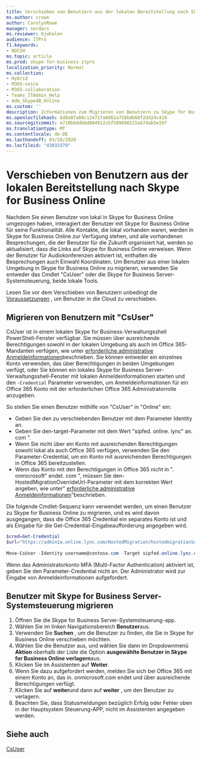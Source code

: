 ```yaml
---
title: Verschieben von Benutzern aus der lokalen Bereitstellung nach Skype for Business Online
ms.author: crowe
author: CarolynRowe
manager: serdars
ms.reviewer: bjwhalen
audience: ITPro
f1.keywords:
- NOCSH
ms.topic: article
ms.prod: skype-for-business-itpro
localization_priority: Normal
ms.collection:
- Hybrid
- M365-voice
- M365-collaboration
- Teams_ITAdmin_Help
- Adm_Skype4B_Online
ms.custom: ''
description: Informationen zum Migrieren von Benutzern zu Skype for Business Online.
ms.openlocfilehash: 6d8e8fa08c124717a0d61a758bdb60f2dd24c410
ms.sourcegitcommit: e710bb8dbbd084912cbf509896515a674ab5e19f
ms.translationtype: MT
ms.contentlocale: de-DE
ms.lasthandoff: 03/28/2020
ms.locfileid: "43033379"
---
```

# <a name="move-users-from-on-premises-to-skype-for-business-online"></a>Verschieben von Benutzern aus der lokalen Bereitstellung nach Skype for Business Online

Nachdem Sie einen Benutzer von lokal in Skype for Business Online umgezogen haben, interagiert der Benutzer mit Skype for Business Online für seine Funktionalität. Alle Kontakte, die lokal vorhanden waren, werden in Skype for Business Online zur Verfügung stehen, und alle vorhandenen Besprechungen, die der Benutzer für die Zukunft organisiert hat, werden so aktualisiert, dass die Links auf Skype for Business Online verweisen. Wenn der Benutzer für Audiokonferenzen aktiviert ist, enthalten die Besprechungen auch Einwahl Koordinaten.  Um Benutzer aus einer lokalen Umgebung in Skype for Business Online zu migrieren, verwenden Sie entweder das Cmdlet "CsUser" oder die Skype for Business Server-Systemsteuerung, beide lokale Tools. 

Lesen Sie vor dem Verschieben von Benutzern unbedingt die [Voraussetzungen](move-users-between-on-premises-and-cloud.md#prerequisites) , um Benutzer in die Cloud zu verschieben.
 
## <a name="move-users-with-move-csuser"></a>Migrieren von Benutzern mit "CsUser" 

CsUser ist in einem lokalen Skype for Business-Verwaltungsshell PowerShell-Fenster verfügbar. Sie müssen über ausreichende Berechtigungen sowohl in der lokalen Umgebung als auch im Office 365-Mandanten verfügen, wie unter [erforderliche administrative Anmeldeinformationen](move-users-between-on-premises-and-cloud.md#required-administrative-credentials)beschrieben. Sie können entweder ein einzelnes Konto verwenden, das über Berechtigungen in beiden Umgebungen verfügt, oder Sie können ein lokales Skype for Business Server-Verwaltungsshell-Fenster mit lokalen Anmeldeinformationen starten und den `-Credential` Parameter verwenden, um Anmeldeinformationen für ein Office 365 Konto mit der erforderlichen Office 365 Administratorrolle anzugeben.

So stellen Sie einen Benutzer mithilfe von "CsUser" in "Online" ein:

- Geben Sie den zu verschiebenden Benutzer mit dem Parameter Identity an.
- Geben Sie den-target-Parameter mit dem Wert "sipfed. online. lync" an. <span>com ".
- Wenn Sie nicht über ein Konto mit ausreichenden Berechtigungen sowohl lokal als auch Office 365 verfügen, verwenden Sie den Parameter-Credential, um ein Konto mit ausreichenden Berechtigungen in Office 365 bereitzustellen.
- Wenn das Konto mit den Berechtigungen in Office 365 nicht in ". onmicrosoft" endet. <span>com ", müssen Sie den-HostedMigrationOverrideUrl-Parameter mit dem korrekten Wert angeben, wie unter" [erforderliche administrative Anmeldeinformationen](move-users-between-on-premises-and-cloud.md#required-administrative-credentials)"beschrieben.

Die folgende Cmdlet-Sequenz kann verwendet werden, um einen Benutzer zu Skype for Business Online zu migrieren, und es wird davon ausgegangen, dass die Office 365 Credential ein separates Konto ist und als Eingabe für die Get-Credential-Eingabeaufforderung angegeben wird.

```PowerShell
$cred=Get-Credential
$url="https://admin1a.online.lync.com/HostedMigration/hostedmigrationService.svc"
 
Move-CsUser -Identity username@contoso.com -Target sipfed.online.lync.com -Credential $cred -HostedMigrationOverrideUrl $url
```

Wenn das Administratorkonto MFA (Multi-Factor Authentication) aktiviert ist, geben Sie den Parameter-Credential nicht an. Der Administrator wird zur Eingabe von Anmeldeinformationen aufgefordert.

## <a name="move-users-with-skype-for-business-server-control-panel"></a>Benutzer mit Skype for Business Server-Systemsteuerung migrieren 

1. Öffnen Sie die Skype for Business Server-Systemsteuerung-app.
2. Wählen Sie im linken Navigationsbereich **Benutzer**aus.
3. Verwenden Sie **Suchen** , um die Benutzer zu finden, die Sie in Skype for Business Online verschieben möchten.
4. Wählen Sie die Benutzer aus, und wählen Sie dann im Dropdownmenü **Aktion** oberhalb der Liste die Option **ausgewählte Benutzer in Skype for Business Online verlagern**aus.
5. Klicken Sie im Assistenten auf **Weiter**.
6. Wenn Sie dazu aufgefordert werden, melden Sie sich bei Office 365 mit einem Konto an, das in. onmicrosoft.com endet und über ausreichende Berechtigungen verfügt.
7. Klicken Sie auf **weiter**und dann auf **weiter** , um den Benutzer zu verlagern.
8. Beachten Sie, dass Statusmeldungen bezüglich Erfolg oder Fehler oben in der Hauptsystem Steuerung-APP, nicht im Assistenten angegeben werden.

## <a name="see-also"></a>Siehe auch

[CsUser](https://docs.microsoft.com/powershell/module/skype/move-csuser)
